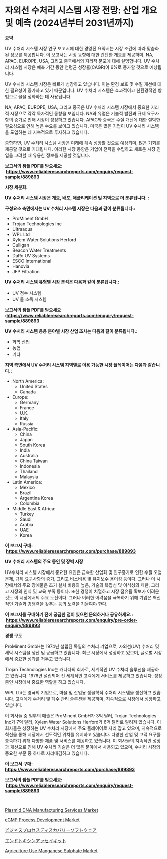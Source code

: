 <p><h1>자외선 수처리 시스템 시장 전망: 산업 개요 및 예측 (2024년부터 2031년까지)</h1></p><p><strong>요약</strong></p>
<p><p>UV 수처리 시스템 시장 연구 보고서에 대한 경영진 요약서는 시장 조건에 따라 맞춤화된 정보를 제공합니다. 이 보고서는 시장 동향에 대한 간단한 개요를 제공하며, NA, APAC, EUROPE, USA, 그리고 중국에서의 지리적 분포에 대해 설명합니다. UV 수처리 시스템 시장은 예측 기간 동안 연평균 성장률(CAGR)이 6%로 증가할 것으로 예상됩니다.</p><p>UV 수처리 시스템 시장은 빠르게 성장하고 있습니다. 이는 환경 보호 및 수질 개선에 대한 필요성이 증가하고 있기 때문입니다. UV 수처리 시스템은 효과적이고 친환경적인 방법으로 물을 정화하는 데 사용됩니다.</p><p>NA, APAC, EUROPE, USA, 그리고 중국은 UV 수처리 시스템 시장에서 중요한 지리적 시장으로 각각 독자적인 동향을 보입니다. NA와 유럽은 기술적 발전과 규제 요구사항의 증가로 인해 시장이 성장하고 있습니다. APAC와 중국은 수질 개선에 대한 절박한 필요성으로 인해 높은 수요를 보이고 있습니다. 미국은 많은 기업이 UV 수처리 시스템을 도입하는 데 지속적으로 투자하고 있습니다.</p><p>종합하면, UV 수처리 시스템 시장은 미래에 계속 성장할 것으로 예상되며, 많은 기회를 제공할 것으로 기대됩니다. 이러한 시장 동향은 기업이 전략을 수립하고 새로운 시장 진입을 고려할 때 유용한 정보를 제공할 것입니다.</p></p>
<p><strong>보고서의 샘플 PDF를 받으세요: &nbsp;<a href="https://www.reliableresearchreports.com/enquiry/request-sample/889893">https://www.reliableresearchreports.com/enquiry/request-sample/889893</a></strong></p>
<p><strong>시장 세분화:</strong></p>
<p><strong> UV 수처리 시스템 시장은 개요, 배포, 애플리케이션 및 지역으로 더 분류됩니다. :</strong></p>
<p><strong>구성요소 측면에서는 UV 수처리 시스템 시장은 다음과 같이 분류됩니다.:</strong></p>
<p><ul><li>ProMinent GmbH</li><li>Trojan Technologies Inc</li><li>Ultraaqua</li><li>WPL Ltd</li><li>Xylem Water Solutions Herford</li><li>Culligan</li><li>Beacon Water Treatments</li><li>DaRo UV Systems</li><li>ESCO International</li><li>Hanovia</li><li>JFP Filtration</li></ul></p>
<p><strong> UV 수처리 시스템 유형별 시장 분석은 다음과 같이 분류됩니다.:</strong></p>
<p><ul><li>UV 정수 시스템</li><li>UV 물 소독 시스템</li></ul></p>
<p><strong>보고서의 샘플 PDF를 받으세요 :<a href="https://www.reliableresearchreports.com/enquiry/request-sample/889893">https://www.reliableresearchreports.com/enquiry/request-sample/889893</a></strong></p>
<p><strong> UV 수처리 시스템 응용 분야별 시장 산업 조사는 다음과 같이 분류됩니다.:</strong></p>
<p><ul><li>화학 산업</li><li>농업</li><li>기타</li></ul></p>
<p><strong>지역 측면에서 UV 수처리 시스템 지역별로 이용 가능한 시장 플레이어는 다음과 같습니다.:</strong></p>
<p><ul>
    <li>
        North America:
        <ul>
            <li>United States</li>
            <li>Canada</li>
        </ul>
    </li>
    <li>
        Europe:
        <ul>
            <li>Germany</li>
            <li>France</li>
            <li>U.K.</li>
            <li>Italy</li>
            <li>Russia</li>
        </ul>
    </li>
    <li>
        Asia-Pacific:
        <ul>
            <li>China</li>
            <li>Japan</li>
            <li>South Korea</li>
            <li>India</li>
            <li>Australia</li>
            <li>China Taiwan</li>
            <li>Indonesia</li>
            <li>Thailand</li>
            <li>Malaysia</li>
        </ul>
    </li>
    <li>
        Latin America:
        <ul>
            <li>Mexico</li>
            <li>Brazil</li>
            <li>Argentina Korea</li>
            <li>Colombia</li>
        </ul>
    </li>
    <li>
        Middle East & Africa:
        <ul>
            <li>Turkey</li>
            <li>Saudi</li>
            <li>Arabia</li>
            <li>UAE</li>
            <li>Korea</li>
        </ul>
    </li>
    </ul></p>
<p><strong>이 보고서 구매: &nbsp;<a href="https://www.reliableresearchreports.com/purchase/889893">https://www.reliableresearchreports.com/purchase/889893</a></strong></p>
<p><strong>UV 수처리 시스템의 주요 동인 및 장벽 시장</strong></p>
<p><p>UV수처리 시스템 시장에서 중요한 요인은 급속한 산업화 및 인구증가로 인한 수질 오염 문제, 규제 요구사항의 증가, 그리고 비소비용 및 유지보수 용이성 등이다. 그러나 이 시장에서의 주요 장애물은 초기 설치 비용의 높음, 기술의 복잡성 및 이식성의 제한, 그리고 시장의 인식 및 교육 부족 등이다. 또한 경쟁이 치열하고 시장 점유율 확보가 어려운 것도 이 시장에서의 주요 도전이다. 그러나 이러한 어려움을 극복하기 위해 기업은 혁신적인 기술과 경쟁력을 갖추는 등의 노력을 기울여야 한다.</p></p>
<p><strong>이 보고서를 구매하기 전에 궁금한 점이 있으면 문의하거나 공유하세요.: &nbsp;<a href="https://www.reliableresearchreports.com/enquiry/pre-order-enquiry/889893">https://www.reliableresearchreports.com/enquiry/pre-order-enquiry/889893</a></strong></p>
<p><strong>경쟁 구도</strong></p>
<p><p>ProMinent GmbH는 1974년 설립된 독일의 수처리 기업으로, 자외선(UV) 수처리 및 세탁 시스템을 생산 및 공급하고 있습니다. 최근 시장에서 성장하고 있으며, 글로벌 시장에서 중요한 성과를 거두고 있습니다.</p><p>Trojan Technologies Inc는 캐나다의 회사로, 세계적인 UV 수처리 솔루션을 제공하고 있습니다. 1976년 설립되어 전 세계적인 고객에게 서비스를 제공하고 있습니다. 성장 중인 시장에서 중요한 역할을 하고 있습니다.</p><p>WPL Ltd는 영국의 기업으로, 마을 및 산업용 생물학적 수처리 시스템을 생산하고 있습니다. 고객에게 수처리 및 폐수 관리 솔루션을 제공하며, 지속적으로 시장에서 성장하고 있습니다.</p><p>이 회사들 중 일부의 매출은 ProMinent GmbH가 3억 달러, Trojan Technologies Inc가 7억 달러, Xylem Water Solutions Herford가 6억 달러로 알려져 있습니다. 이 회사들은 성장하는 UV 수처리 시장에서 주요 플레이어로 자리 잡고 있으며, 지속적으로 혁신을 통해 시장에서 선도적인 위치를 유지하고 있습니다. 다양한 산업 및 고객 요구를 충족하기 위해 다양한 제품 및 서비스를 제공하고 있습니다. 이 회사들의 지속적인 성장과 개선으로 인해 UV 수처리 기술은 더 많은 분야에서 사용되고 있으며, 수처리 시장의 중요한 부문 중 하나로 자리매김하고 있습니다.</p></p>
<p><strong>이 보고서 구매: &nbsp; <a href="https://www.reliableresearchreports.com/purchase/889893">https://www.reliableresearchreports.com/purchase/889893</a></strong></p>
<p><strong>보고서의 샘플 PDF를 받으세요: &nbsp;<a href="https://www.reliableresearchreports.com/enquiry/request-sample/889893">https://www.reliableresearchreports.com/enquiry/request-sample/889893</a></strong><strong></strong></p>
<p>&nbsp;</p>
<p><p><a href="https://issuu.com/reportprime-2/docs/plasmid-dna-manufacturing-services-market-size-203">Plasmid DNA Manufacturing Services Market</a></p><p><a href="https://issuu.com/reportprime-2/docs/cgmp-process-development-market-size-2030.pptx">cGMP Process Development Market</a></p><p><a href="https://medium.com/@rebekaanderson14/%E3%83%93%E3%82%B8%E3%83%8D%E3%82%B9%E3%83%97%E3%83%AD%E3%82%BB%E3%82%B9%E3%83%87%E3%82%A3%E3%82%B9%E3%82%AB%E3%83%90%E3%83%AA%E3%83%BC%E3%82%BD%E3%83%95%E3%83%88%E3%82%A6%E3%82%A7%E3%82%A2%E5%B8%82%E5%A0%B4%E8%AA%BF%E6%9F%BB%E3%83%AC%E3%83%9D%E3%83%BC%E3%83%88-%E3%81%9D%E3%81%AE%E6%AD%B4%E5%8F%B2%E3%81%8A%E3%82%88%E3%81%B32031%E5%B9%B4%E3%81%BE%E3%81%A7%E3%81%AE%E4%BA%88%E6%B8%AC2024-9230dd5ff2b1">ビジネスプロセスディスカバリーソフトウェア</a></p><p><a href="https://github.com/wkuactfdzwizk06/Market-Research-Report-List-1/blob/main/71892802060.md">エンドトキシンアッセイキット</a></p><p><a href="https://github.com/abdelrhmankishk22/Market-Research-Report-List-3/blob/main/agriculture-use-manganese-sulphate-market.md">Agriculture Use Manganese Sulphate Market</a></p></p>